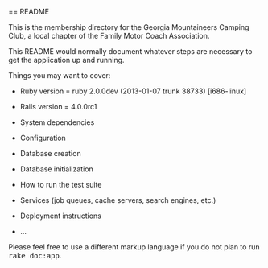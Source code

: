 == README

This is the membership directory for the Georgia Mountaineers Camping Club, a local chapter of the Family Motor Coach Association.

This README would normally document whatever steps are necessary to get the
application up and running.

Things you may want to cover:

* Ruby version = ruby 2.0.0dev (2013-01-07 trunk 38733) [i686-linux]

* Rails version = 4.0.0rc1

* System dependencies

* Configuration

* Database creation

* Database initialization

* How to run the test suite

* Services (job queues, cache servers, search engines, etc.)

* Deployment instructions

* ...


Please feel free to use a different markup language if you do not plan to run
<tt>rake doc:app</tt>.
